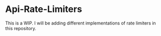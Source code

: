 # Api-Rate-Limiters
This is a WIP. I will be adding different implementations of rate limiters in this repository. 
